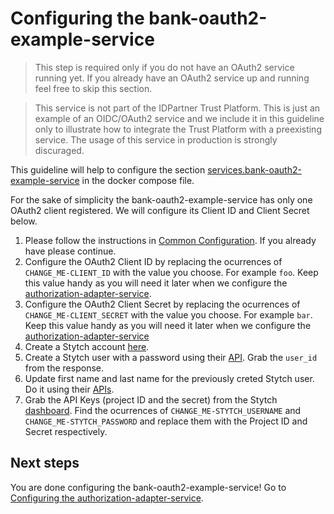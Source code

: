 # Configuring the bank-oauth2-example-service
> This step is required only if you do not have an OAuth2 service running yet. If you already have an OAuth2 service up and running feel free to skip this section.

> This service is not part of the IDPartner Trust Platform. This is just an example of an OIDC/OAuth2 service and we include it in this guideline only to illustrate how to integrate the Trust Platform with a preexisting service. The usage of this service in production is strongly discuraged.

This guideline will help to configure the section [services.bank-oauth2-example-service](https://github.com/idpartner-app/trust-platform-example/blob/trustPlatformExample/docker-compose.yml#L21) in the docker compose file.

For the sake of simplicity the bank-oauth2-example-service has only one OAuth2 client registered. We will configure its Client ID and Client Secret below.

1. Please follow the instructions in [Common Configuration](common-configuration.md). If you already have please continue.
1. Configure the OAuth2 Client ID by replacing the ocurrences of `CHANGE_ME-CLIENT_ID` with the value you choose. For example `foo`. Keep this value handy as you will need it later when we configure the [authorization-adapter-service](configuring-authorization-adapter-service.md).
1. Configure the OAuth2 Client Secret by replacing the ocurrences of `CHANGE_ME-CLIENT_SECRET` with the value you choose. For example `bar`. Keep this value handy as you will need it later when we configure the [authorization-adapter-service](configuring-authorization-adapter-service.md)
1. Create a Stytch account [here](https://stytch.com/start-now).
1. Create a Stytch user with a password using their [API](https://stytch.com/docs/api/password-create). Grab the `user_id` from the response.
1. Update first name and last name for the previously creted Stytch user. Do it using their [APIs](https://stytch.com/docs/api/update-user).
1. Grab the API Keys (project ID and the secret) from the Stytch [dashboard](https://stytch.com/dashboard/api-keys). Find the ocurrences of `CHANGE_ME-STYTCH_USERNAME` and `CHANGE_ME-STYTCH_PASSWORD` and replace them with the Project ID and Secret respectively.

## Next steps
You are done configuring the bank-oauth2-example-service! Go to [Configuring the authorization-adapter-service](configuring-authorization-adapter-service.md).